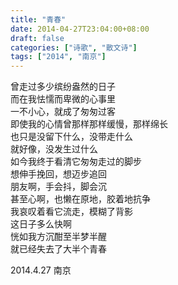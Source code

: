 ```yaml
---
title: "青春"
date: 2014-04-27T23:04:00+08:00
draft: false
categories: ["诗歌", "散文诗"]
tags: ["2014", "南京"]
---
```


曾走过多少缤纷盎然的日子  
而在我怯懦而卑微的心事里  
一不小心，就成了匆匆过客  
即使我的心情曾那样那样缓慢，那样绵长  
也只是没留下什么，没带走什么  
就好像，没发生过什么  
如今我终于看清它匆匆走过的脚步  
想伸手挽回，想迈步追回  
朋友啊，手会抖，脚会沉  
甚至心啊，也懒在原地，胶着地抗争  
我哀叹着看它流走，模糊了背影  
这日子多么快啊  
恍如我方沉酣至半梦半醒  
就已经失去了大半个青春  

2014.4.27 南京  
